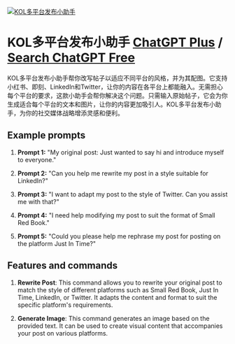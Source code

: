 
[![KOL多平台发布小助手](https://files.oaiusercontent.com/file-tfcJDMSsqSCV9nSiZtl29OrL?se=2123-10-17T21%3A49%3A06Z&sp=r&sv=2021-08-06&sr=b&rscc=max-age%3D31536000%2C%20immutable&rscd=attachment%3B%20filename%3Ddd6e6dc5-7704-414f-b672-5c77682a00a4.png&sig=Sf3pk4tU80JNAJTSVwnsIYQ74sfbAhx2W/PQXg150B8%3D)](https://chat.openai.com/g/g-2Vi1rfYki-kolduo-ping-tai-fa-bu-xiao-zhu-shou)

# KOL多平台发布小助手 [ChatGPT Plus](https://chat.openai.com/g/g-2Vi1rfYki-kolduo-ping-tai-fa-bu-xiao-zhu-shou) / [Search ChatGPT Free](https://gptcall.net/index.html#/?search=KOL%E5%A4%9A%E5%B9%B3%E5%8F%B0%E5%8F%91%E5%B8%83%E5%B0%8F%E5%8A%A9%E6%89%8B)

KOL多平台发布小助手帮你改写帖子以适应不同平台的风格，并为其配图。它支持小红书、即刻、LinkedIn和Twitter，让你的内容在各平台上都能融入。无需担心每个平台的要求，这款小助手会帮你解决这个问题。只需输入原始帖子，它会为你生成适合每个平台的文本和图片，让你的内容更加吸引人。KOL多平台发布小助手，为你的社交媒体战略增添灵感和便利。

## Example prompts

1. **Prompt 1:** "My original post: Just wanted to say hi and introduce myself to everyone."

2. **Prompt 2:** "Can you help me rewrite my post in a style suitable for LinkedIn?"

3. **Prompt 3:** "I want to adapt my post to the style of Twitter. Can you assist me with that?"

4. **Prompt 4:** "I need help modifying my post to suit the format of Small Red Book."

5. **Prompt 5:** "Could you please help me rephrase my post for posting on the platform Just In Time?"

## Features and commands

1. **Rewrite Post**: This command allows you to rewrite your original post to match the style of different platforms such as Small Red Book, Just In Time, LinkedIn, or Twitter. It adapts the content and format to suit the specific platform's requirements.

2. **Generate Image**: This command generates an image based on the provided text. It can be used to create visual content that accompanies your post on various platforms.


